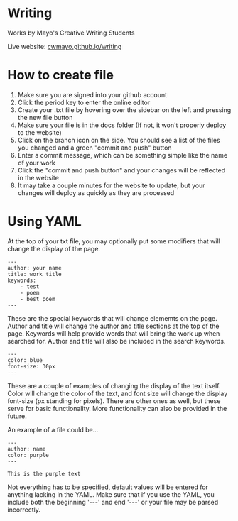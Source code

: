 # Writing
Works by Mayo's Creative Writing Students

Live website: [cwmayo.github.io/writing](https://cwmayo.github.io/writing/)

# How to create file
1. Make sure you are signed into your github account
2. Click the period key to enter the online editor
3. Create your .txt file by hovering over the sidebar on the left and pressing the new file button
4. Make sure your file is in the docs folder (If not, it won't properly deploy to the website)
5. Click on the branch icon on the side. You should see a list of the files you changed and a green "commit and push" button
6. Enter a commit message, which can be something simple like the name of your work
7. Click the "commit and push button" and your changes will be reflected in the website
8. It may take a couple minutes for the website to update, but your changes will deploy as quickly as they are processed

# Using YAML
At the top of your txt file, you may optionally put some modifiers that will change the display of the page.

```
---
author: your name
title: work title
keywords:
    - test
    - poem
    - best poem
---
```
These are the special keywords that will change elememts on the page. Author and title will change the author and title sections at the top of the page. Keywords will help provide words that will bring the work up when searched for. Author and title will also be included in the search keywords.

```
---
color: blue
font-size: 30px
---
```
These are a couple of examples of changing the display of the text itself. Color will change the color of the text, and font size will change the display font-size (px standing for pixels). There are other ones as well, but these serve for basic functionality. More functionality can also be provided in the future.

An example of a file could be...
```
---
author: name
color: purple
---

This is the purple text
```
Not everything has to be specified, default values will be entered for anything lacking in the YAML. Make sure that if you use the YAML, you include both the beginning '---' and end '---' or your file may be parsed incorrectly.
